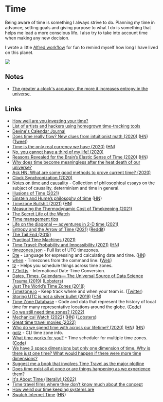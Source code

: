 # Time

Being aware of time is something I always strive to do. Planning my time in advance, setting goals and giving purpose to what I do is something that helps me lead a more conscious life. I also try to take into account time when making any new decision.

I wrote a little [Alfred workflow](https://github.com/nikitavoloboev/small-workflows/blob/master/birthday) for fun to remind myself how long I have lived on this planet.

![](https://i.imgur.com/qLSbesg.png)

## Notes

- [The greater a clock's accuracy, the more it increases entropy in the universe.](https://twitter.com/pkedrosky/status/1391027646193045511)

## Links

- [How well are you investing your time?](https://www.youtube.com/watch?v=nH5K0yo-o1A)
- [List of artists and hackers using homegrown time-tracking tools](https://github.com/merveilles/Time-Travelers)
- [Devine's Calendar Journal](https://wiki.xxiivv.com/#calendar)
- [Does time really flow? New clues from intuitionist math (2020)](https://www.quantamagazine.org/does-time-really-flow-new-clues-come-from-a-century-old-approach-to-math-20200407/) ([HN](https://news.ycombinator.com/item?id=22848766)) ([Tweet](https://twitter.com/QuantaMagazine/status/1452672049323839489))
- [Time is the only real currency we have (2020)](https://blog.theboringtech.io/2020/04/16/time_is_the_real_currency.html) ([HN](https://news.ycombinator.com/item?id=22977637))
- [No, you cannot have a third of my life! (2020)](https://www.unixsheikh.com/articles/no-you-cannot-have-a-third-of-my-life.html)
- [Reasons Revealed for the Brain’s Elastic Sense of Time (2020)](https://www.quantamagazine.org/reasons-revealed-for-the-brains-elastic-sense-of-time-20200924/) ([HN](https://news.ycombinator.com/item?id=24659683))
- [Why does time become meaningless after the heat death of our universe?](https://www.reddit.com/r/AskPhysics/comments/j6ct6a/why_does_time_become_meaningless_after_the_heat/)
- [Ask HN: What are some good methods to prove current time? (2020)](https://news.ycombinator.com/item?id=24744531)
- [Clock Synchronization (2020)](https://signalsandthreads.com/clock-synchronization/)
- [Notes on time and causality](https://boris-marinov.github.io/time/) - Collection of philosophical essays on the subject of causality, determinism and time in general.
- [Illusions of Time (2021)](https://www.youtube.com/watch?v=zHL9GP_B30E)
- [Einstein and Hume’s philosophy of time](https://aeon.co/essays/what-albert-einstein-owes-to-david-humes-notion-of-time) ([HN](https://news.ycombinator.com/item?id=25810015))
- [Timezone Bullshit (2021)](https://blog.wesleyac.com/posts/timezone-bullshit) ([HN](https://news.ycombinator.com/item?id=26087502))
- [Measuring the Thermodynamic Cost of Timekeeping (2021)](https://journals.aps.org/prx/abstract/10.1103/PhysRevX.11.021029)
- [The Secret Life of the Watch](https://www.youtube.com/watch?v=Kd6m0fvlDOc)
- [Time management tips](https://twitter.com/AliAbdaal/status/1384088804206596097)
- [Life on the diagonal — adventures in 2-D time (2021)](https://lukeplant.me.uk/blog/posts/life-on-the-diagonal-adventures-in-2d-time/)
- [Entropy and the Arrow of Time (2021)](https://www.youtube.com/watch?v=NfTmy1ApCvI) ([Reddit](https://www.reddit.com/r/Physics/comments/q6z7w5/entropy_and_the_arrow_of_time/))
- [The Tail End (2015)](https://waitbutwhy.com/2015/12/the-tail-end.html)
- [Practical Time Machines (2021)](https://textslashplain.com/2021/10/01/practical-time-machines/)
- [Time Travel: Probability and Impossibility (2021)](https://ndpr.nd.edu/reviews/time-travel-probability-and-impossibility/) ([HN](https://news.ycombinator.com/item?id=29154582))
- [timezones.json](https://github.com/dmfilipenko/timezones.json) - Full list of UTC timezones.
- [Dte](https://github.com/mvrozanti/dte) - Language for expressing and calculating date and time. ([HN](https://news.ycombinator.com/item?id=29211797))
- [when](https://github.com/mitsuhiko/when) - Timezones from the command line. ([Web](https://mitsuhiko.github.io/when/?input=now))
- [tz](https://github.com/oz/tz) - Helps you schedule things across time zones.
- [TZIntl.js](https://www.masswerk.at/tzintl/) - International Date-Time Conversion.
- [Dates, Times, Calendars— The Universal Source of Data Science Trauma (2019)](https://counting.substack.com/p/dates-times-calendars-the-universal-source-of-data-science-trauma-92a887fdedd1) ([Lobsters](https://lobste.rs/s/9q5ph2/dates_times_calendars_universal_source))
- [Just The World’s Time Zones (2018)](https://brilliantmaps.com/time-zones/)
- [Timezone.io](https://timezone.io/) - Keep track where and when your team is. ([Twitter](https://twitter.com/timezoneio))
- [Storing UTC is not a silver bullet (2019)](https://codeblog.jonskeet.uk/2019/03/27/storing-utc-is-not-a-silver-bullet/) ([HN](https://news.ycombinator.com/item?id=30659164))
- [Time Zone Database](https://www.iana.org/time-zones) - Code and data that represent the history of local time for many representative locations around the globe. ([Code](https://github.com/eggert/tz))
- [Do we still need time zones? (2022)](https://www.reddit.com/r/slatestarcodex/comments/thzobf/do_we_still_need_time_zones/)
- [Mechanical Watch (2022)](https://ciechanow.ski/mechanical-watch/) ([HN](https://news.ycombinator.com/item?id=31261533)) ([Lobsters](https://lobste.rs/s/tz4qsl/mechanical_watch))
- [Great time travel movies (2022)](https://www.reddit.com/r/MovieSuggestions/comments/uivp1f/hi_everyone_what_are_some_of_your_best_time/)
- [Who do we spend time with across our lifetime? (2020)](https://ourworldindata.org/time-with-others-lifetime) ([HN](https://news.ycombinator.com/item?id=25385833)) ([HN](https://news.ycombinator.com/item?id=32339424))
- [gotz](https://github.com/merschformann/gotz) - CLI time zone info.
- [What time works for you?](https://time.antfu.me/) - Time scheduler for multiple time zones. ([Code](https://github.com/antfu/what-time))
- [We have 3 space dimensions but only one dimension of time. Why is there just one time? What would happen if there were more time dimensions?](https://twitter.com/martinmbauer/status/1538476301614567424)
- [Suggest me a book that involves Time Travel as the major plotline](https://www.reddit.com/r/suggestmeabook/comments/vl2bbr/suggest_me_a_book_that_involves_time_travel_as/)
- [Does time exist all at once or are things happening as we experience them?](https://www.reddit.com/r/AskPhysics/comments/vpynx8/does_time_exist_all_at_once_or_are_things/)
- [It's About Time (literally) (2022)](https://www.youtube.com/watch?v=RvnG-ywF6_s)
- [Time travel films where they don’t know much about the concept](https://www.reddit.com/r/MovieSuggestions/comments/x605ys/time_travel_films_where_they_dont_know_much_about/)
- [How weird our time keeping systems are](https://twitter.com/foone/status/1572260363764400129)
- [Swatch Internet Time](https://www.timeanddate.com/time/internettime.html) ([HN](https://news.ycombinator.com/item?id=32948420))
